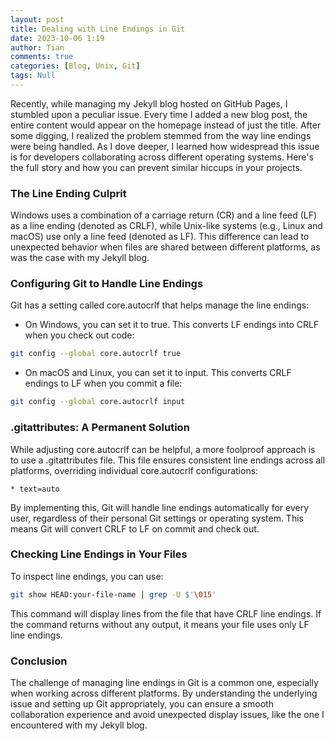 ```yaml
---
layout: post
title: Dealing with Line Endings in Git
date: 2023-10-06 1:19
author: Tian
comments: true
categories: [Blog, Unix, Git]
tags: Null
---
```

Recently, while managing my Jekyll blog hosted on GitHub Pages, I stumbled upon a peculiar issue. Every time I added a new blog post, the entire content would appear on the homepage instead of just the title. After some digging, I realized the problem stemmed from the way line endings were being handled. As I dove deeper, I learned how widespread this issue is for developers collaborating across different operating systems. Here's the full story and how you can prevent similar hiccups in your projects.

### The Line Ending Culprit
Windows uses a combination of a carriage return (CR) and a line feed (LF) as a line ending (denoted as CRLF), while Unix-like systems (e.g., Linux and macOS) use only a line feed (denoted as LF). This difference can lead to unexpected behavior when files are shared between different platforms, as was the case with my Jekyll blog.

### Configuring Git to Handle Line Endings
Git has a setting called core.autocrlf that helps manage the line endings:

- On Windows, you can set it to true. This converts LF endings into CRLF when you check out code:

```bash
git config --global core.autocrlf true
```
- On macOS and Linux, you can set it to input. This converts CRLF endings to LF when you commit a file:

```bash
git config --global core.autocrlf input
```
### .gitattributes: A Permanent Solution
While adjusting core.autocrlf can be helpful, a more foolproof approach is to use a .gitattributes file. This file ensures consistent line endings across all platforms, overriding individual core.autocrlf configurations:

```arduino
* text=auto
```

By implementing this, Git will handle line endings automatically for every user, regardless of their personal Git settings or operating system. This means Git will convert CRLF to LF on commit and check out.

### Checking Line Endings in Your Files
To inspect line endings, you can use:

```bash
git show HEAD:your-file-name | grep -U $'\015'
```

This command will display lines from the file that have CRLF line endings. If the command returns without any output, it means your file uses only LF line endings.

### Conclusion
The challenge of managing line endings in Git is a common one, especially when working across different platforms. By understanding the underlying issue and setting up Git appropriately, you can ensure a smooth collaboration experience and avoid unexpected display issues, like the one I encountered with my Jekyll blog.